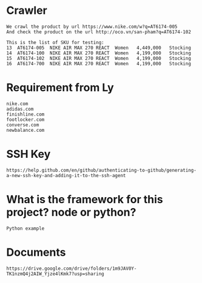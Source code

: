 #   Crawler
    We crawl the product by url https://www.nike.com/w?q=AT6174-005
    And check the product on the url http://oco.vn/san-pham?q=AT6174-102

    This is the list of SKU for testing:
    13	AT6174-005	NIKE AIR MAX 270 REACT	Women	4,449,000	Stocking	
    14	AT6174-100	NIKE AIR MAX 270 REACT	Women	4,199,000	Stocking	
    15	AT6174-102	NIKE AIR MAX 270 REACT	Women	4,199,000	Stocking	
    16	AT6174-700	NIKE AIR MAX 270 REACT	Women	4,199,000	Stocking


#   Requirement from Ly
    nike.com
    adidas.com
    finishline.com
    footlocker.com
    converse.com
    newbalance.com
#   SSH Key
    https://help.github.com/en/github/authenticating-to-github/generating-a-new-ssh-key-and-adding-it-to-the-ssh-agent
#   What is the framework for this project? node or python? 
    Python example

#   Documents
    https://drive.google.com/drive/folders/1m9JAV0Y-TK1nzmQ4j2AIW_Yjze4lKmk7?usp=sharing